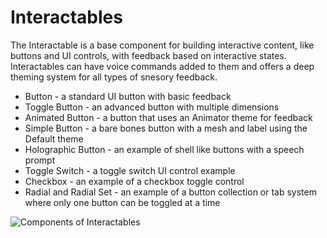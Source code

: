 # Interactables

The Interactable is a base component for building interactive content, like buttons and UI controls, with feedback based on interactive states. Interactables can have voice commands added to them and offers a deep theming system for all types of snesory feedback.

- Button - a standard UI button with basic feedback
- Toggle Button - an advanced button with multiple dimensions
- Animated Button - a button that uses an Animator theme for feedback
- Simple Button - a bare bones button with a mesh and label using the Default theme
- Holographic Button - an example of shell like buttons with a speech prompt
- Toggle Switch - a toggle switch UI control example
- Checkbox - an example of a checkbox toggle control
- Radial and Radial Set - an example of a button collection or tab system where only one button can be toggled at a time

![Components of Interactables](https://user-images.githubusercontent.com/22085553/37225808-afa6a7cc-238c-11e8-9cc2-fbd5dd7e3656.jpg)




